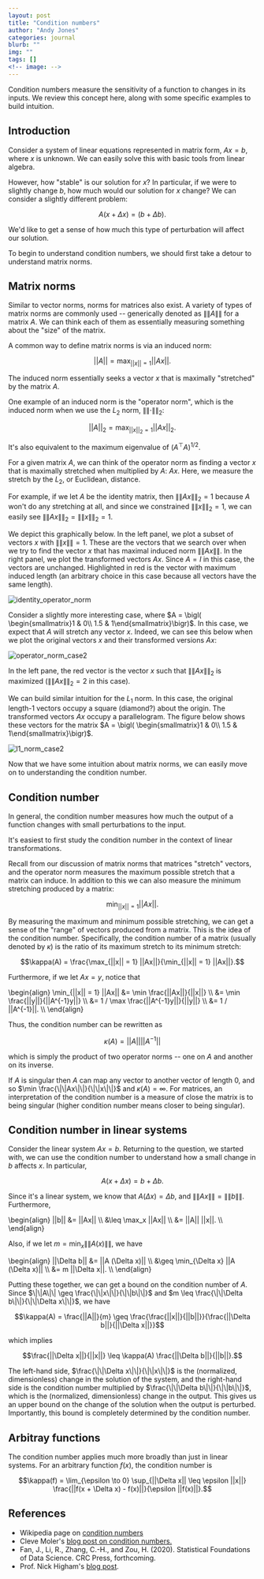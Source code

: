 ```yaml
---
layout: post
title: "Condition numbers"
author: "Andy Jones"
categories: journal
blurb: ""
img: ""
tags: []
<!-- image: -->
---
```


Condition numbers measure the sensitivity of a function to changes in its inputs. We review this concept here, along with some specific examples to build intuition.

## Introduction

Consider a system of linear equations represented in matrix form, $Ax = b$, where $x$ is unknown. We can easily solve this with basic tools from linear algebra.

However, how "stable" is our solution for $x$? In particular, if we were to slightly change $b$, how much would our solution for $x$ change? We can consider a slightly different problem:

$$A(x + \Delta x) = (b + \Delta b).$$

We'd like to get a sense of how much this type of perturbation will affect our solution.

To begin to understand condition numbers, we should first take a detour to understand matrix norms.

## Matrix norms

Similar to vector norms, norms for matrices also exist. A variety of types of matrix norms are commonly used -- generically denoted as $\|\|A\|\|$ for a matrix $A$. We can think each of them as essentially measuring something about the "size" of the matrix.

A common way to define matrix norms is via an induced norm:

$$||A|| = \max_{||x|| = 1} ||Ax||.$$

The induced norm essentially seeks a vector $x$ that is maximally "stretched" by the matrix $A$.

One example of an induced norm is the "operator norm", which is the induced norm when we use the $L_2$ norm, $\|\|\cdot\|\|_2$:

$$||A||_2 = \max_{||x||_2 = 1} ||Ax||_2.$$

It's also equivalent to the maximum eigenvalue of $(A^\top A)^{1/2}$.

For a given matrix $A$, we can think of the operator norm as finding a vector $x$ that is maximally stretched when multiplied by $A$: $Ax$. Here, we measure the stretch by the $L_2$, or Euclidean, distance.

For example, if we let $A$ be the identity matrix, then $\|\|Ax\|\|_2 = 1$ because $A$ won't do any stretching at all, and since we constrained $\|\|x\|\|_2 = 1$, we can easily see $\|\|Ax\|\|_2 = \|\|x\|\|_2 = 1$.

We depict this graphically below. In the left panel, we plot a subset of vectors $x$ with $\|\|x\|\| = 1$. These are the vectors that we search over when we try to find the vector $x$ that has maximal induced norm $\|\|Ax\|\|$. In the right panel, we plot the transformed vectors $Ax$. Since $A = I$ in this case, the vectors are unchanged. Highlighted in red is the vector with maximum induced length (an arbitrary choice in this case because all vectors have the same length).

![identity_operator_norm](/assets/identity_operator_norm.png)


Consider a slightly more interesting case, where $A = \bigl( \begin{smallmatrix}1 & 0\\ 1.5 & 1\end{smallmatrix}\bigr)$. In this case, we expect that $A$ will stretch any vector $x$. Indeed, we can see this below when we plot the original vectors $x$ and their transformed versions $Ax$:

![operator_norm_case2](/assets/operator_norm_case2.png)

In the left pane, the red vector is the vector $x$ such that $\|\|Ax\|\|_2$ is maximized ($\|\|Ax\|\|_2 = 2$ in this case).

We can build similar intuition for the $L_1$ norm. In this case, the original length-1 vectors occupy a square (diamond?) about the origin. The transformed vectors $Ax$ occupy a parallelogram. The figure below shows these vectors for the matrix $A = \bigl( \begin{smallmatrix}1 & 0\\ 1.5 & 1\end{smallmatrix}\bigr)$.

![l1_norm_case2](/assets/l1_norm_case2.png)

Now that we have some intuition about matrix norms, we can easily move on to understanding the condition number.

## Condition number

In general, the condition number measures how much the output of a function changes with small perturbations to the input.

It's easiest to first study the condition number in the context of linear transformations.

Recall from our discussion of matrix norms that matrices "stretch" vectors, and the operator norm measures the maximum possible stretch that a matrix can induce. In addition to this we can also measure the minimum stretching produced by a matrix:

$$\min_{||x|| = 1} ||Ax||.$$

By measuring the maximum and minimum possible stretching, we can get a sense of the "range" of vectors produced from a matrix. This is the idea of the condition number. Specifically, the condition number of a matrix (usually denoted by $\kappa$) is the ratio of its maximum stretch to its minimum stretch:

$$\kappa(A) = \frac{\max_{||x|| = 1} ||Ax||}{\min_{||x|| = 1} ||Ax||}.$$

Furthermore, if we let $Ax = y$, notice that

\begin{align} \min_{\|\|x\|\| = 1} \|\|Ax\|\| &= \min \frac{\|\|Ax\|\|}{\|\|x\|\|} \\\ &= \min \frac{\|\|y\|\|}{\|\|A^{-1}y\|\|} \\\ &= 1 / \max \frac{\|\|A^{-1}y\|\|}{\|\|y\|\|} \\\ &= 1 / \|\|A^{-1}\|\|. \\\ \end{align}

Thus, the condition number can be rewritten as

$$\kappa(A) = ||A|| ||A^{-1}||$$

which is simply the product of two operator norms -- one on $A$ and another on its inverse.

If $A$ is singular then $A$ can map any vector to another vector of length $0$, and so $\min \frac{\|\|Ax\|\|}{\|\|x\|\|}$ and $\kappa(A) = \infty$. For matrices, an interpretation of the condition number is a measure of close the matrix is to being singular (higher condition number means closer to being singular).

## Condition number in linear systems

Consider the linear system $Ax = b$. Returning to the question, we started with, we can use the condition number to understand how a small change in $b$ affects $x$. In particular,

$$A(x + \Delta x) = b + \Delta b.$$

Since it's a linear system, we know that $A(\Delta x) = \Delta b$, and $\|\|Ax\|\| = \|\|b\|\|$. Furthermore,

\begin{align} \|\|b\|\| &= \|\|Ax\|\| \\\ &\leq \max_x \|\|Ax\|\| \\\ &= \|\|A\|\| \|\|x\|\|. \\\ \end{align}

Also, if we let $m = \min_{x} \|\|A (x)\|\|$, we have

\begin{align} \|\|\Delta b\|\| &= \|\|A (\Delta x)\|\| \\\ &\geq \min_{\Delta x} \|\|A (\Delta x)\|\| \\\ &= m \|\|\Delta x\|\|. \\\ \end{align}

Putting these together, we can get a bound on the condition number of $A$. Since $\|\|A\|\| \geq \frac{\|\|x\|\|}{\|\|b\|\|}$ and $m \leq \frac{\|\|\Delta b\|\|}{\|\|\Delta x\|\|}$, we have

$$\kappa(A) = \frac{||A||}{m} \geq \frac{\frac{||x||}{||b||}}{\frac{||\Delta b||}{||\Delta x||}}$$

which implies

$$\frac{||\Delta x||}{||x||} \leq \kappa(A) \frac{||\Delta b||}{||b||}.$$

The left-hand side, $\frac{\|\|\Delta x\|\|}{\|\|x\|\|}$ is the (normalized, dimensionless) change in the solution of the system, and the right-hand side is the condition number multiplied by $\frac{\|\|\Delta b\|\|}{\|\|b\|\|}$, which is the (normalized, dimensionless) change in the output. This gives us an upper bound on the change of the solution when the output is perturbed. Importantly, this bound is completely determined by the condition number.


## Arbitray functions

The condition number applies much more broadly than just in linear systems. For an arbitrary function $f(x)$, the condition number is 

$$\kappa(f) = \lim_{\epsilon \to 0} \sup_{||\Delta x|| \leq \epsilon ||x||} \frac{||f(x + \Delta x) - f(x)||}{\epsilon ||f(x)||}.$$



## References

- Wikipedia page on [condition numbers](https://www.wikiwand.com/en/Condition_number)
- Cleve Moler's [blog post on condition numbers.](https://blogs.mathworks.com/cleve/2017/07/17/what-is-the-condition-number-of-a-matrix/)
- Fan, J., Li, R., Zhang, C.-H., and Zou, H. (2020). Statistical Foundations of Data Science. CRC Press, forthcoming.
- Prof. Nick Higham's [blog post](https://nhigham.com/2020/03/19/what-is-a-condition-number/).

